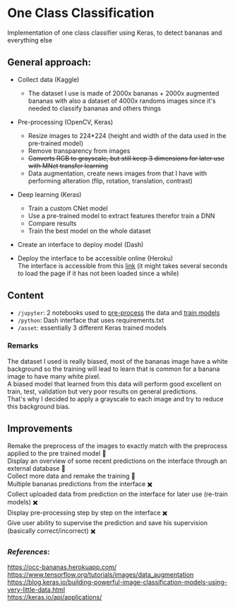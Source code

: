 # One Class Classification  
 Implementation of one class classifier using Keras, to detect bananas and everything else  


## General approach:  
- Collect data (Kaggle)  
    - The dataset I use is made of 2000x bananas + 2000x augmented bananas with also a dataset of 4000x randoms images since it's needed to classify bananas and others things  


- Pre-processing (OpenCV, Keras)  
    - Resize images to 224*224 (height and width of the data used in the pre-trained model)  
    - Remove transparency from images  
    - ~~Converts RGB to grayscale, but still keep 3 dimensions for later use with MNet transfer learning~~  
    - Data augmentation, create news images from that I have with performing alteration (flip, rotation, translation, contrast)  


- Deep learning (Keras)
    - Train a custom CNet model  
    - Use a pre-trained model to extract features therefor train a DNN  
    - Compare results  
    - Train the best model on the whole dataset  


- Create an interface to deploy model (Dash)  


- Deploy the interface to be accessible online (Heroku)  
The interface is accessible from this [link](https://occ-bananas.herokuapp.com/) (it might takes several seconds to load the page if it has not been loaded since a while)  

## Content

- `/jupyter`: 2 notebooks used to [pre-process](jupyter/preprocess.ipynb) the data and [train models](jupyter/models.ipynb)  
- `/python`: Dash interface that uses requirements.txt  
- `/asset`: essentially 3 different Keras trained models  

### Remarks
The dataset I used is really biased, most of the bananas image have a white background so the training will lead to learn that is common for a banana image to have many white pixel.  
A biased model that learned from this data will perform good excellent on train, test, validation but very poor results on general predictions.  
That's why I decided to apply a grayscale to each image and try to reduce this background bias.  


## Improvements
Remake the preprocess of the images to exactly match with the preprocess applied to the pre trained model :banana:  
Display an overview of some recent predictions on the interface through an external database :banana:  
Collect more data and remake the training :banana:   
Multiple bananas predictions from the interface :heavy_multiplication_x:  
Collect uploaded data from prediction on the interface for later use (re-train models) :heavy_multiplication_x:  
Display pre-processing step by step on the interface :heavy_multiplication_x:  
Give user ability to supervise the prediction and save his supervision (basically correct/incorrect) :heavy_multiplication_x:  


### *References*:
https://occ-bananas.herokuapp.com/  
https://www.tensorflow.org/tutorials/images/data_augmentation  
https://blog.keras.io/building-powerful-image-classification-models-using-very-little-data.html    
https://keras.io/api/applications/  
